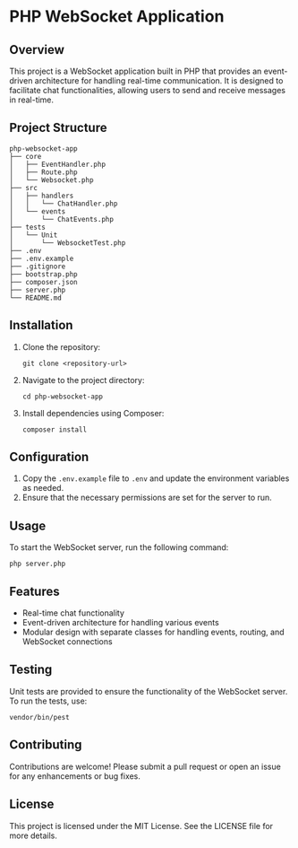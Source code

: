 # PHP WebSocket Application

## Overview
This project is a WebSocket application built in PHP that provides an event-driven architecture for handling real-time communication. It is designed to facilitate chat functionalities, allowing users to send and receive messages in real-time.

## Project Structure
```
php-websocket-app
├── core
│   ├── EventHandler.php
│   ├── Route.php
│   └── Websocket.php
├── src
│   ├── handlers
│   │   └── ChatHandler.php
│   └── events
│       └── ChatEvents.php  
├── tests
│   └── Unit
│       └── WebsocketTest.php
├── .env
├── .env.example
├── .gitignore
├── bootstrap.php
├── composer.json
├── server.php
└── README.md
```

## Installation
1. Clone the repository:
   ```
   git clone <repository-url>
   ```
2. Navigate to the project directory:
   ```
   cd php-websocket-app
   ```
3. Install dependencies using Composer:
   ```
   composer install
   ```

## Configuration
1. Copy the `.env.example` file to `.env` and update the environment variables as needed.
2. Ensure that the necessary permissions are set for the server to run.

## Usage
To start the WebSocket server, run the following command:
```
php server.php
```

## Features
- Real-time chat functionality
- Event-driven architecture for handling various events
- Modular design with separate classes for handling events, routing, and WebSocket connections

## Testing
Unit tests are provided to ensure the functionality of the WebSocket server. To run the tests, use:
```
vendor/bin/pest
```

## Contributing
Contributions are welcome! Please submit a pull request or open an issue for any enhancements or bug fixes.

## License
This project is licensed under the MIT License. See the LICENSE file for more details.